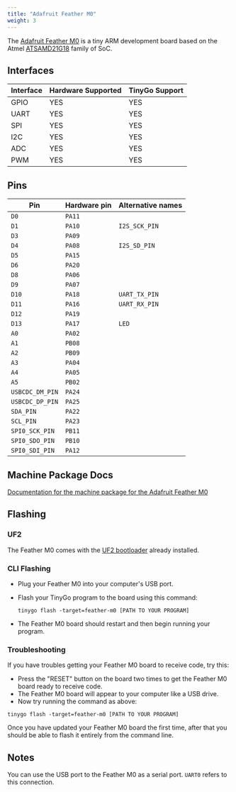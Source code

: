 ```yaml
---
title: "Adafruit Feather M0"
weight: 3
---
```


The [Adafruit Feather M0](https://www.adafruit.com/product/3403) is a tiny ARM development board based on the Atmel [ATSAMD21G18](https://www.microchip.com/wwwproducts/en/ATSAMD21G18) family of SoC.

## Interfaces

| Interface | Hardware Supported | TinyGo Support |
| --------- | ------------- | ----- |
| GPIO      | YES | YES |
| UART      | YES | YES |
| SPI      | YES | YES |
| I2C      | YES | YES |
| ADC      | YES | YES |
| PWM      | YES | YES |

## Pins

| Pin               | Hardware pin | Alternative names |
| ----------------- | ------------ | ----------------- |
| `D0`              | `PA11`       |                   |
| `D1`              | `PA10`       | `I2S_SCK_PIN`     |
| `D3`              | `PA09`       |                   |
| `D4`              | `PA08`       | `I2S_SD_PIN`      |
| `D5`              | `PA15`       |                   |
| `D6`              | `PA20`       |                   |
| `D8`              | `PA06`       |                   |
| `D9`              | `PA07`       |                   |
| `D10`             | `PA18`       | `UART_TX_PIN`     |
| `D11`             | `PA16`       | `UART_RX_PIN`     |
| `D12`             | `PA19`       |                   |
| `D13`             | `PA17`       | `LED`             |
| `A0`              | `PA02`       |                   |
| `A1`              | `PB08`       |                   |
| `A2`              | `PB09`       |                   |
| `A3`              | `PA04`       |                   |
| `A4`              | `PA05`       |                   |
| `A5`              | `PB02`       |                   |
| `USBCDC_DM_PIN`   | `PA24`       |                   |
| `USBCDC_DP_PIN`   | `PA25`       |                   |
| `SDA_PIN`         | `PA22`       |                   |
| `SCL_PIN`         | `PA23`       |                   |
| `SPI0_SCK_PIN`    | `PB11`       |                   |
| `SPI0_SDO_PIN`    | `PB10`       |                   |
| `SPI0_SDI_PIN`    | `PA12`       |                   |

## Machine Package Docs

[Documentation for the machine package for the Adafruit Feather M0](../machine/feather-m0)

## Flashing

### UF2

The Feather M0 comes with the [UF2 bootloader](https://github.com/Microsoft/uf2) already installed.

### CLI Flashing

- Plug your Feather M0 into your computer's USB port.
- Flash your TinyGo program to the board using this command:

    ```shell
    tinygo flash -target=feather-m0 [PATH TO YOUR PROGRAM]
    ```

- The Feather M0 board should restart and then begin running your program.

### Troubleshooting

If you have troubles getting your Feather M0 board to receive code, try this:

- Press the "RESET" button on the board two times to get the Feather M0 board ready to receive code.
- The Feather M0 board will appear to your computer like a USB drive.
- Now try running the command as above:


```shell
tinygo flash -target=feather-m0 [PATH TO YOUR PROGRAM]
```

Once you have updated your Feather M0 board the first time, after that you should be able to flash it entirely from the command line.

## Notes

You can use the USB port to the Feather M0 as a serial port. `UART0` refers to this connection.
